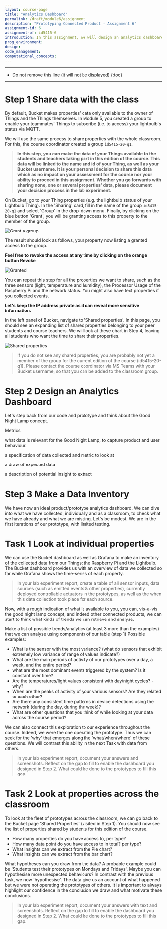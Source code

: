 ```yaml
---
layout: course-page
title: "Analytics Dashboard"
permalink: /draft/module6/assignment
description: "Prototyping Connected Product - Assignment 6"
assignment-id: 6
assignment-of: id5415-6
introduction: In this assignment, we will design an analytics dashboard for our prototype of Good Night Lamp. We will make an inventory of data collected throughout the course for our prototype as well as for the whole classroom. We will establish what information is missing, which would need to be gathered in future iterations.
prog_environment: 
design: 
code_management: 
computational_concepts: 
---
```


---

* Do not remove this line (it will not be displayed)
{:toc}

---

# Step 1 Share data with the class

By default, Bucket makes properties' data only available to the owner of Things and the Things themselves. In Module 5, you created a group to enable your teammates' Things to subscribe (i.e. to access) your lightbulb's status via MQTT.

We will use the same process to share properties with the whole classroom. For this, the course coordinator created a group `id5415-20-q1`.

>**In this step, you can make the data of your Things available to the students and teachers taking part in this edition of the course. This data will be linked to the name and id of your Thing, as well as your Bucket username. It is your personal decision to share this data which as no impact on your assessment for the course nor your ability to proceed in this assignment. Whether you go forwards with sharing none, one or several properties' data, please document your decision process in the lab experiment.**

On Bucket, go to your Thing properties (e.g. the lightbulb status of your Lightbulb Thing). In the 'Sharing' card, fill in the name of the group `id5415-20-q1` and select 'Group' in the drop-down menu. Finally, by clicking on the blue button 'Grant', you will be granting access to this property to the member of the group.

![Grant a group](/assets/img/courses/id5415/module6/assignment/1_1_1.png)

The result should look as follows, your property now listing a granted access to the group.

**Feel free to revoke the access at any time by clicking on the orange button Revoke**

![Granted](/assets/img/courses/id5415/module6/assignment/1_1_2.png)

You can repeat this step for all the properties we want to share, such as the three sensors (light, temperature and humidity), the Processor Usage of the Raspberry Pi and the network status. You might also have text properties if you collected events.

**Let's keep the IP address private as it can reveal more sensitive information.**

In the left panel of Bucket, navigate to 'Shared properties'. In this page, you should see an expanding list of shared properties belonging to your peer students and course teachers. We will look at these chart in Step 4, leaving all students who want the time to share their properties.

![Shared properties](/assets/img/courses/id5415/module6/assignment/1_1_3.png)

>If you do not see any shared properties, you are probably not yet a member of the group for the current edition of the course (id5415-20-q1). Please contact the course coordinator via MS Teams with your Bucket username, so that you can be added to the classroom group.

# Step 2 Design an Analytics Dashboard

Let's step back from our code and prototype and think about the Good Night Lamp concept.

Metrics

what data is relevant for the Good Night Lamp, to capture product and user behaviour.

a specification of data collected and metric to look at

a draw of expected data

a description of potential insight to extract

# Step 3 Make a Data Inventory

We have now an ideal product/prototype analytics dashboard. We can dive into what we have collected, individually and as a classroom, to check what we have already and what we are missing. Let's be modest. We are in the first iterations of our prototype, with limited testing. 

# Task 1 Look at individual properties

We can use the Bucket dashboard as well as Grafana to make an inventory of the collected data from our Things: the Raspberry Pi and the Lightbulb. The Bucket dashboard provides us with an overview of data we collected so far while Grafana shows the time-series of each property.

>In your lab experiment report, create a table of all sensor inputs, data sources (such as emitted events & other properties), currently deployed controllable actuators in the prototypes, as well as the when this data collection took place for each source. 

Now, with a rough indication of what is available to you, you can, vis-a-vis the good night lamp concept,
and indeed other connected products, we can start to think what kinds of trends we can retrieve and analyse.

Make a list of possible trends/analytics (at least 3 more than the examples) that we can analyse using components of our table (step 1)
Possible examples:

* What is the sensor with the most variance? (what do sensors that exhibit extremely low variance of range of values indicate?)
* What are the main periods of activity of our prototypes over a day, a week, and the entire period?
* what are the most dominant events triggered by the system? Is it constant over time?
* Are the temperatures/light values consistent with day/night cycles? - why?
* When are the peaks of activity of your various sensors? Are they related to each other?
* Are there any consistent time patterns in device detections using the network (during the day, during the week)?
* What are other questions that you think of while looking at your data across the course period?

We can also connect this exploration to our experience throughout the course. Indeed, we were the one operating the prototype. Thus we can seek for the 'why' that emerges along the 'what/when/where' of these questions. We will contrast this ability in the next Task with data from others.

>In your lab experiment report, document your answers and screenshots. Reflect on the gap to fill to enable the dashboard you designed in Step 2. What could be done to the prototypes to fill this gap.

# Task 2 Look at properties across the classroom

To look at the fleet of prototypes across the classroom, we can go back to the Bucket page 'Shared Properties' (visited in Step 1). You should now see the list of properties shared by students for this edition of the course.

* How many properties do you have access to, per type?
* How many data point do you have access to in total? per type?
* What insights can we extract from the Pie chart?
* What insights can we extract from the bar chart?

What hypotheses can you draw from the data? A probable example could be 'Students test their prototypes on Mondays and Fridays'. Maybe you can hypothesise more unexpected behaviours? In contrast with the previous task, we now 'hypothesise'. The data give us an account of what happened but we were not operating the prototypes of others. It is important to always highlight our confidence in the conclusion we draw and what motivate these conclusions.

>In your lab experiment report, document your answers with text and screenshots. Reflect on the gap to fill to enable the dashboard you designed in Step 2. What could be done to the prototypes to fill this gap.
